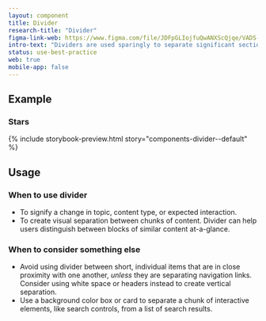 ```yaml
---
layout: component
title: Divider
research-title: "Divider"
figma-link-web: https://www.figma.com/file/JDFpGLIojfuQwANXScQjqe/VADS-Example-Library?type=design&node-id=974%3A2775&mode=design&t=jMcVWkPlFhZu3RTh-1
intro-text: "Dividers are used sparingly to separate significant sections of content"
status: use-best-practice
web: true
mobile-app: false
---
```


## Example

### Stars

{% include storybook-preview.html story="components-divider--default" %}

## Usage

### When to use divider

- To signify a change in topic, content type, or expected interaction.
- To create visual separation between chunks of content. Divider can help users distinguish between blocks of similar content at-a-glance.  

### When to consider something else

- Avoid using divider between short, individual items that are in close proximity with one another, _unless_ they are separating navigation links. Consider using white space or headers instead to create vertical separation.  
- Use a background color box or card to separate a chunk of interactive elements, like search controls, from a list of search results.
